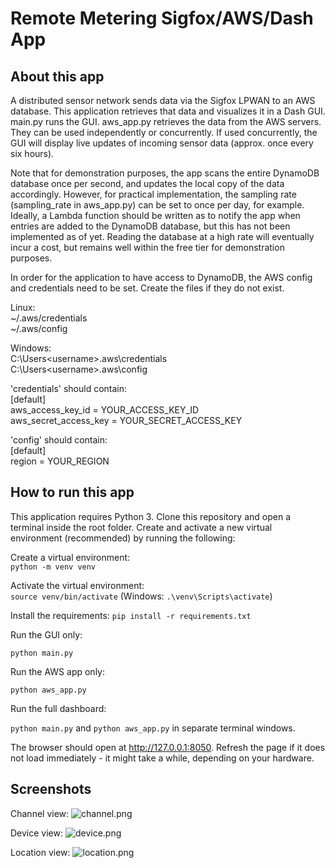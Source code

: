 # Remote Metering Sigfox/AWS/Dash App

## About this app

A distributed sensor network sends data via the Sigfox LPWAN to an AWS database.
This application retrieves that data and visualizes it in a Dash GUI.
main.py runs the GUI. aws_app.py retrieves the data from the AWS servers.
They can be used independently or concurrently. If used concurrently, the 
GUI will display live updates of incoming sensor data (approx. once every 
six hours).

Note that for demonstration purposes, the app scans the entire DynamoDB database once
per second, and updates the local copy of the data accordingly. However, for
practical implementation, the sampling rate (sampling_rate in aws_app.py)
can be set to once per day, for example. Ideally, a Lambda function should be
written as to notify the app when entries are added to the DynamoDB database,
but this has not been implemented as of yet. Reading the database at a high
rate will eventually incur a cost, but remains well within the free tier for 
demonstration purposes.

In order for the application to have access to DynamoDB, the AWS config and
credentials need to be set. Create the files if they do not exist. 

Linux:  
~/.aws/credentials  
~/.aws/config  

Windows:  
C:\Users\<username>\.aws\credentials  
C:\Users\<username>\.aws\config  

'credentials' should contain:  
[default]  
aws_access_key_id = YOUR_ACCESS_KEY_ID  
aws_secret_access_key = YOUR_SECRET_ACCESS_KEY  

'config' should contain:  
[default]  
region = YOUR_REGION



## How to run this app

This application requires Python 3. Clone this repository and open a terminal
inside the root folder. Create and activate a new virtual environment 
(recommended) by running the following:

Create a virtual environment:  
```python -m venv venv```

Activate the virtual environment:  
```source venv/bin/activate```   (Windows: ```.\venv\Scripts\activate```)

Install the requirements:
```pip install -r requirements.txt```  

Run the GUI only:

```python main.py```  

Run the AWS app only:

```python aws_app.py```  

Run the full dashboard:

```python main.py``` and ```python aws_app.py``` in separate terminal windows.  

The browser should open at http://127.0.0.1:8050. Refresh the page if it does not load immediately - 
it might take a while, depending on your hardware.



## Screenshots

Channel view:
![channel.png](channel.png)

Device view:
![device.png](device.png)

Location view:
![location.png](location.png)
